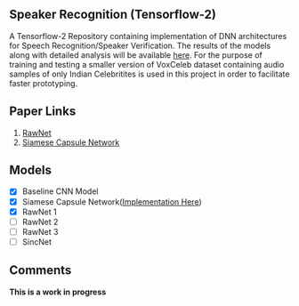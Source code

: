 ## Speaker Recognition (Tensorflow-2)
A Tensorflow-2 Repository containing implementation of DNN architectures
for Speech Recognition/Speaker Verification. The results of the models along with detailed analysis
will be available [here](https://nd15.github.io/nemo/). For the purpose of training and testing
a smaller version of VoxCeleb dataset containing audio samples of only Indian Celebritites is 
used in this project in order to facilitate faster prototyping.

## Paper Links
1. [RawNet](https://arxiv.org/pdf/1904.08104.pdf)
2. [Siamese Capsule Network](https://arxiv.org/pdf/2009.13480.pdf)

## Models
- [X] Baseline CNN Model
- [X] Siamese Capsule Network([Implementation Here](https://github.com/ND15/SiameseSpeech))
- [X] RawNet 1
- [ ] RawNet 2
- [ ] RawNet 3
- [ ] SincNet

## Comments
**This is a work in progress**
